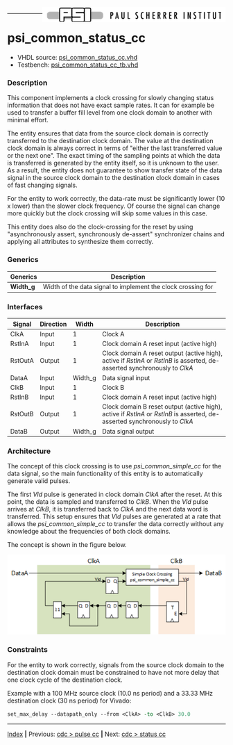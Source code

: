 <img align="right" src="../psi_logo.png">

***
# psi_common_status_cc

- VHDL source: [psi_common_status_cc.vhd](../../hdl/psi_common_status_cc_.vhd)
- Testbench: [psi_common_status_cc_tb.vhd](../../testbench/psi_common_status_cc_tb/psi_common_status_cc_tb.vhd)

### Description

This component implements a clock crossing for slowly changing status information that does not have exact sample rates. It can for example be used to transfer a buffer fill level from one clock domain to another with minimal effort.

The entity ensures that data from the source clock domain is correctly
transferred to the destination clock domain. The value at the
destination clock domain is always correct in terms of "either the last
transferred value or the next one". The exact timing of the sampling
points at which the data is transferred is generated by the entity
itself, so it is unknown to the user. As a result, the entity does not
guarantee to show transfer state of the data signal in the source clock
domain to the destination clock domain in cases of fast changing
signals.

For the entity to work correctly, the data-rate must be significantly
lower (10 x lower) than the slower clock frequency. Of course the signal
can change more quickly but the clock crossing will skip some values in
this case.

This entity does also do the clock-crossing for the reset by using
"asynchronously assert, synchronously de-assert" synchronizer chains and
applying all attributes to synthesize them correctly.

### Generics

Generics       | Description
---------------|-------------
**Width\_g** 	 |	Width of the data signal to implement the clock crossing for

### Interfaces

Signal                |Direction  |Width     | Description
----------------------|-----------|----------| -----------------------------------------------
ClkA                  |Input      |1         | Clock A
RstInA                |Input      |1         | Clock domain A reset input (active high)
RstOutA               |Output     |1         | Clock domain A reset output (active high), active if *RstInA* or *RstInB* is asserted, de-asserted synchronously to *ClkA*
DataA                 |Input      |Width\_g  | Data signal input
ClkB                  |Input      |1         | Clock B
RstInB                |Input      |1         | Clock domain A reset input (active high)
RstOutB               |Output     |1         | Clock domain B reset output (active high), active if *RstInA* or *RstInB* is asserted, de-asserted synchronously to *ClkA*
DataB                 |Output     |Width\_g  | Data signal output

### Architecture

The concept of this clock crossing is to use *psi\_common\_simple\_cc*
for the data signal, so the main functionality of this entity is to
automatically generate valid pulses.

The first *Vld* pulse is generated in clock domain *ClkA* after the
reset. At this point, the data is sampled and transferred to *ClkB*.
When the *Vld* pulse arrives at *ClkB*, it is transferred back to *ClkA*
and the next data word is transferred. This setup ensures that *Vld*
pulses are generated at a rate that allows the
*psi\_common\_simple\_cc* to transfer the data correctly without any
knowledge about the frequencies of both clock domains.

The concept is shown in the figure below.

<p align="center"><img src="fig9.png"> </p>

### Constraints

For the entity to work correctly, signals from the source clock domain
to the destination clock domain must be constrained to have not more
delay that one clock cycle of the destination clock.

Example with a 100 MHz source clock (10.0 ns period) and a 33.33 MHz
destination clock (30 ns period) for Vivado:

```tcl
set_max_delay --datapath_only --from <ClkA> -to <ClkB> 30.0
```

***
[Index](../psi_common_index.md) **|** Previous: [cdc > pulse cc](../ch5_cc/ch5_2_simple_cc.md) **|** Next: [cdc > status cc](../ch5_cc/ch5_4_sync_cc_n2xn.md)
